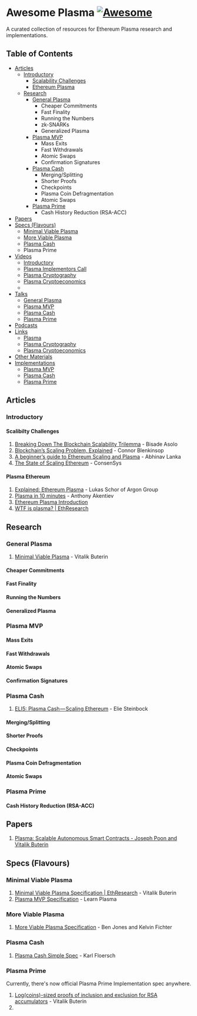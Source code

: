 # Awesome Plasma [![Awesome](https://cdn.rawgit.com/sindresorhus/awesome/d7305f38d29fed78fa85652e3a63e154dd8e8829/media/badge.svg)](https://github.com/sindresorhus/awesome)
A curated collection of resources for Ethereum Plasma research and implementations.

<!-- MarkdownTOC depth=5 -->
## Table of Contents
- [Articles](#articles)
    - [Introductory](#introductory)
        - [Scalability Challenges](#scalability-challenges)
        - [Ethereum Plasma](#ethereum-plasma)
    -  [Research](#research)
        - [General Plasma](#general-plasma)
            - Cheaper Commitments
            - Fast Finality
            - Running the Numbers
            - zk-SNARKs
            - Generalized Plasma
        - [Plasma MVP](#plasma-mvp)
            - Mass Exits
            - Fast Withdrawals
            - Atomic Swaps
            - Confirmation Signatures
        - [Plasma Cash](#plasma-cash)
            - Merging/Splitting
            - Shorter Proofs
            - Checkpoints
            - Plasma Coin Defragmentation
            - Atomic Swaps
        - [Plasma Prime](#plasma-prime)
            - Cash History Reduction (RSA-ACC)
-  [Papers](#papers)
-  [Specs (Flavours)](#specs)
    - [Minimal Viable Plasma](#mininal-viable-plasma)
    - [More Viable Plasma](#more-viable-plasma)
    - [Plasma Cash](#plasma-cash)
    - Plasma Prime
-  [Videos](#)
    - [Introductory](#introductory)
    - [Plasma Implementors Call](#plasma-implementors-call)
    - [Plasma Cryptography](#plasma-cryptography)
    - [Plasma Cryptoeconomics](#plasma-cryptoeconomics)
    - 
-  [Talks](#talks)
    - [General Plasma](#general-plasma)
    - [Plasma MVP](#plasma-mvp)
    - [Plasma Cash](#plasma-cash)
    - [Plasma Prime](#plasma-prime)
-  [Podcasts](#)
- [Links](#)
    - [Plasma](#plasma)
    - [Plasma Cryptography](#plasma-cryptography)
    - [Plasma Cryptoeconomics](#cryptoeconomics)
- [Other Materials](#other-materials)
- [Implementations](#implementations)
    - [Plasma MVP](#plasma-mvp)
    - [Plasma Cash](#plasma-cash)
    - [Plasma Prime](#plasma-prime)

<!-- /MarkdownTOC -->



## Articles

### Introductory

#### Scalibilty Challenges
1. [Breaking Down The Blockchain Scalability Trilemma](https://bitcoinist.com/breaking-down-the-scalability-trilemma/) - Bisade Asolo
2. [Blockchain’s Scaling Problem, Explained](https://media.consensys.net/the-state-of-scaling-ethereum-b4d095dbafae) - Connor Blenkinsop
3. [A beginner’s guide to Ethereum Scaling and Plasma](https://medium.com/elph/a-beginners-guide-to-ethereum-scaling-and-plasma-8c9ee8c8d498) - Abhinav Lanka
4. [The State of Scaling Ethereum](https://media.consensys.net/the-state-of-scaling-ethereum-b4d095dbafae) - ConsenSys


#### Plasma Ethereum
1. [Explained: Ethereum Plasma](https://medium.com/@argongroup/ethereum-plasma-explained-608720d3c60e) - Lukas Schor of Argon Group
2. [Plasma in 10 minutes](https://medium.com/chain-cloud-company-blog/plasma-in-10-minutes-c856da94e339) - Anthony Akentiev
3. [Ethereum Plasma Introduction](https://docs.google.com/presentation/d/1S9TQj-KjtUr0mGe16azwSlBkNV7chsypqvzyj1G7_ZE/edit#slide=id.g3b4fd31626_0_31)
4. [WTF is plasma? | EthResearch](https://ethresear.ch/t/wtf-is-plasma-link-and-info-repo-catching-people-up-on-plasma/2519)

## Research

### General Plasma
1. [Minimal Viable Plasma](https://ethresear.ch/t/minimal-viable-plasma/426) - Vitalik Buterin

#### Cheaper Commitments
#### Fast Finality
#### Running the Numbers
#### Generalized Plasma

### Plasma MVP

#### Mass Exits
#### Fast Withdrawals
#### Atomic Swaps
#### Confirmation Signatures

### Plasma Cash
1. [ELI5: Plasma Cash — Scaling Ethereum](https://hackernoon.com/eli5-plasma-cash-ff242c55e8de) - Elie Steinbock
#### Merging/Splitting
#### Shorter Proofs
#### Checkpoints
#### Plasma Coin Defragmentation
#### Atomic Swaps

### Plasma Prime
#### Cash History Reduction (RSA-ACC)

## Papers 
1. [Plasma: Scalable Autonomous Smart Contracts - Joseph Poon and Vitalik Buterin](https://plasma.io/plasma.pdf)

## Specs (Flavours)

### Minimal Viable Plasma
1. [Minimal Viable Plasma Specification | EthResearch](https://ethresear.ch/t/minimal-viable-plasma/426) - Vitalik Buterin
2. [Plasma MVP Specification](https://www.learnplasma.org/en/resources/#plasma-mvp-specification) - Learn Plasma

### More Viable Plasma
1. [More Viable Plasma Specification](https://ethresear.ch/t/more-viable-plasma/2160) - Ben Jones and Kelvin Fichter

### Plasma Cash
1. [Plasma Cash Simple Spec](https://karl.tech/plasma-cash-simple-spec/) - Karl Floersch

### Plasma Prime
Currently, there's now official Plasma Prime Implementation spec anywhere. 
1. [Log(coins)-sized proofs of inclusion and exclusion for RSA accumulators](https://ethresear.ch/t/log-coins-sized-proofs-of-inclusion-and-exclusion-for-rsa-accumulators/3839) - Vitalik Buterin
2. 

